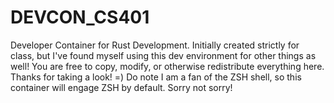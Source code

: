# DEVCON_CS401
Developer Container for Rust Development. Initially created strictly for class, but I've found myself using this dev environment for other things as well!
You are free to copy, modify, or otherwise redistribute everything here. Thanks for taking a look! =)
Do note I am a fan of the ZSH shell, so this container will engage ZSH by default. Sorry not sorry!
